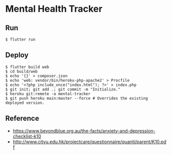 # Mental Health Tracker

## Run

```
$ flutter run
```

## Deploy

```
$ flutter build web
$ cd build/web
$ echo '{}' > composer.json
$ echo 'web: vendor/bin/heroku-php-apache2' > Procfile
$ echo '<?php include_once("index.html"); ?>' > index.php
$ git init; git add .; git commit -m "Initialize."
$ heroku git:remote -a mental-tracker
$ git push heroku main:master --force # Overrides the existing deployed version.
```

## Reference

- https://www.beyondblue.org.au/the-facts/anxiety-and-depression-checklist-k10
- http://www.cityu.edu.hk/projectcare/questionnaire/quanti/parent/K10.pdf
